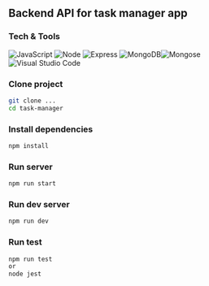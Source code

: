 ## Backend API for task manager app

### Tech & Tools

<img alt="JavaScript" src="https://img.shields.io/badge/javascript%20-%23323330.svg?&style=for-the-badge&logo=javascript&logoColor=%23F7DF1E"/> <img alt="Node" src="https://img.shields.io/badge/Node.js-339933?style=for-the-badge&logo=nodedotjs&logoColor=white"/>
<img alt="Express" src="https://img.shields.io/badge/Express.js-000000?style=for-the-badge&logo=express&logoColor=white"/>
<img alt="MongoDB" src="https://img.shields.io/badge/MongoDB-4EA94B?style=for-the-badge&logo=mongodb&logoColor=white"/><img alt="Mongose" src="https://img.shields.io/badge/Mongose-4EA94B?style=for-the-badge&logo=mongodb&logoColor=white"/> <img alt="Visual Studio Code" src="https://img.shields.io/badge/Visual%20Studio%20Code-0078d7.svg?&style=for-the-badge&logo=visual-studio-code&logoColor=white"/>

### Clone project

```sh
git clone ...
cd task-manager
```

### Install dependencies

```sh
npm install
```

### Run server

```sh
npm run start
```

### Run dev server

```sh
npm run dev
```

### Run test

```sh
npm run test
or
node jest
```
